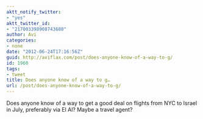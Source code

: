 ```yaml
---
aktt_notify_twitter:
- "yes"
aktt_twitter_id:
- "217003398908743680"
author: Avi
categories:
- none
date: "2012-06-24T17:16:56Z"
guid: http://aviflax.com/post/does-anyone-know-of-a-way-to-g/
id: 1960
tags:
- tweet
title: Does anyone know of a way to g…
url: /post/does-anyone-know-of-a-way-to-g/
---
```

Does anyone know of a way to get a good deal on flights from NYC to Israel in July, preferably via El Al? Maybe a travel agent?